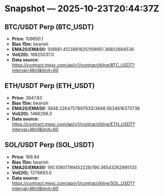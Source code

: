 # Snapshot — 2025-10-23T20:44:37Z

## BTC/USDT Perp (BTC_USDT)
- **Price:** 109850.1
- **Bias 15m:** bearish
- **EMA20/EMA50:** 109881.4123881825/109951.36802694536
- **Vol(20):** 18825037.0
- **Data source:** https://contract.mexc.com/api/v1/contract/kline/BTC_USDT?interval=Min1&limit=60

## ETH/USDT Perp (ETH_USDT)
- **Price:** 3847.83
- **Bias 15m:** bearish
- **EMA20/EMA50:** 3848.2264757897933/3848.5634616373736
- **Vol(20):** 1466298.0
- **Data source:** https://contract.mexc.com/api/v1/contract/kline/ETH_USDT?interval=Min1&limit=60

## SOL/USDT Perp (SOL_USDT)
- **Price:** 189.94
- **Bias 15m:** bearish
- **EMA20/EMA50:** 190.10901799452228/190.36543262995133
- **Vol(20):** 1276693.0
- **Data source:** https://contract.mexc.com/api/v1/contract/kline/SOL_USDT?interval=Min1&limit=60
